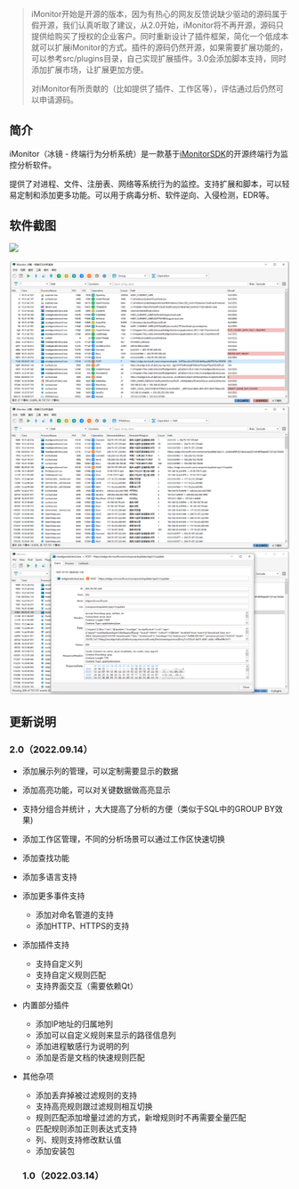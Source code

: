 > iMonitor开始是开源的版本，因为有热心的网友反馈说缺少驱动的源码属于假开源，我们认真听取了建议，从2.0开始，iMonitor将不再开源，源码只提供给购买了授权的企业客户。同时重新设计了插件框架，简化一个低成本就可以扩展iMonitor的方式。插件的源码仍然开源，如果需要扩展功能的，可以参考src/plugins目录，自己实现扩展插件。3.0会添加脚本支持，同时添加扩展市场，让扩展更加方便。
>
> 对iMonitor有所贡献的（比如提供了插件、工作区等），评估通过后仍然可以申请源码。

## 简介

iMonitor（冰镜 - 终端行为分析系统）是一款基于[iMonitorSDK](https://iMonitorSDK.com)的开源终端行为监控分析软件。

提供了对进程、文件、注册表、网络等系统行为的监控。支持扩展和脚本，可以轻易定制和添加更多功能。可以用于病毒分析、软件逆向、入侵检测，EDR等。

## 软件截图
![](./doc/all.gif)

![](./doc/main.png)
![](./doc/address.png)
![](./doc/detail.png)

## 更新说明

### 2.0（2022.09.14）

- 添加展示列的管理，可以定制需要显示的数据

- 添加高亮功能，可以对关键数据做高亮显示

- 支持分组合并统计 ，大大提高了分析的方便（类似于SQL中的GROUP BY效果)

- 添加工作区管理，不同的分析场景可以通过工作区快速切换

- 添加查找功能

- 添加多语言支持

- 添加更多事件支持

  - 添加对命名管道的支持
  - 添加HTTP、HTTPS的支持

- 添加插件支持

  - 支持自定义列
  - 支持自定义规则匹配
  - 支持界面交互（需要依赖Qt）

- 内置部分插件

  - 添加IP地址的归属地列
  - 添加可以自定义规则来显示的路径信息列
  - 添加进程敏感行为说明的列
  - 添加是否是文档的快速规则匹配

- 其他杂项

  - 添加丢弃掉被过滤规则的支持
  - 支持高亮规则跟过滤规则相互切换
  - 规则匹配添加增量过滤的方式，新增规则时不再需要全量匹配
  - 匹配规则添加正则表达式支持
  - 列、规则支持修改默认值
  - 添加安装包
  
  ### 1.0（2022.03.14）
